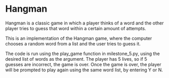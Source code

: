 # Hangman
Hangman is a classic game in which a player thinks of a word and the other player tries to guess that word within a certain amount of attempts.

This is an implementation of the Hangman game, where the computer chooses a random word from a list and the user tries to guess it. 

The code is run using the play_game function in milestone_5.py, using the desired list of words as the argument. The player has 5 lives, so if 5 guesses are incorrect, the game is over.
Once the game is over, the player will be prompted to play again using the same word list, by entering Y or N.
